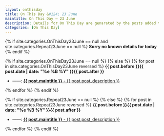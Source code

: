```yaml
---
layout: onthisday
title: On This Day &#124; 23 June
maintitle: On This Day — 23 June
description: Details for On This Day are genarated by the posts added to the website so the content is subject to changes/updates over time.
categories: [On This Day]
---
```


{% if site.categories.OnThisDay23June == null and site.categories.Repeat23June == null %}
<strong>Sorry no known details for today</strong>
{% endif %}

{% if site.categories.OnThisDay23June == null %}
{% else %}
{% for post in site.categories.OnThisDay23June reversed %}
<strong>{{ post.before }}{{ post.date | date: "%e %B %Y" }}{{ post.after }}</strong>
<ul>
<li> ——: <a class="{{ post.class }}" href="{{ post.url }}"><strong>{{ post.maintitle }}</strong> - {{ post.post_description }}</a></li>
</ul>
{% endfor %}
{% endif %}

{% if site.categories.Repeat23June == null %}
{% else %}
{% for post in site.categories.Repeat23June reversed %}
<strong>{{ post.before }}{{ post.date | date: "%e %B %Y" }}{{ post.after }}</strong>
<ul>
<li> ——: <a class="{{ post.class }}" href="{{ post.url }}"><strong>{{ post.maintitle }}</strong> - {{ post.post_description }}</a></li>
</ul>
{% endfor %}
{% endif %}
